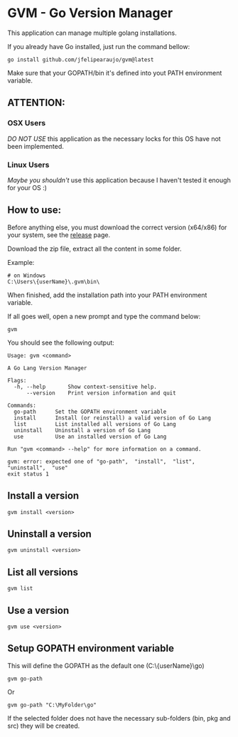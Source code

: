 # GVM - Go Version Manager

This application can manage multiple golang installations.

If you already have Go installed, just run the command bellow:

```
go install github.com/jfelipearaujo/gvm@latest
```

Make sure that your GOPATH/bin it's defined into yout PATH environment variable.

## ATTENTION:

### OSX Users

*DO NOT USE* this application as the necessary locks for this OS have not been implemented.

### Linux Users

*Maybe you shouldn't* use this application because I haven't tested it enough for your OS :)

## How to use:

Before anything else, you must download the correct version (x64/x86) for your system, see the [release](https://github.com/jfelipearaujo/gvm/releases) page.

Download the zip file, extract all the content in some folder.

Example:

```
# on Windows
C:\Users\{userName}\.gvm\bin\
```

When finished, add the installation path into your PATH environment variable.

If all goes well, open a new prompt and type the command below:

```
gvm
```

You should see the following output:

```
Usage: gvm <command>

A Go Lang Version Manager

Flags:
  -h, --help       Show context-sensitive help.
      --version    Print version information and quit

Commands:
  go-path      Set the GOPATH environment variable
  install      Install (or reinstall) a valid version of Go Lang
  list         List installed all versions of Go Lang
  uninstall    Uninstall a version of Go Lang
  use          Use an installed version of Go Lang

Run "gvm <command> --help" for more information on a command.

gvm: error: expected one of "go-path",  "install",  "list",  "uninstall",  "use"
exit status 1
```

## Install a version

```
gvm install <version>
```

## Uninstall a version

```
gvm uninstall <version>
```

## List all versions

```
gvm list
```

## Use a version

```
gvm use <version>
```

## Setup GOPATH environment variable

This will define the GOPATH as the default one (C:\\{userName}\\go)

```
gvm go-path
```

Or

```
gvm go-path "C:\MyFolder\go"
```

If the selected folder does not have the necessary sub-folders (bin, pkg and src) they will be created.
